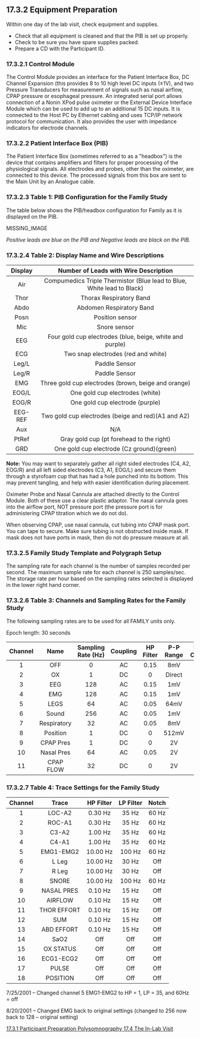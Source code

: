 ## 17.3.2 Equipment Preparation

Within one day of the lab visit, check equipment and supplies.

* Check that all equipment is cleaned and that the PIB is set up properly.
* Check to be sure you have spare supplies packed.
* Prepare a CD with the Participant ID.

### 17.3.2.1 Control Module

The Control Module provides an interface for the Patient Interface Box, DC Channel Expansion (this provides 8 to 10 high level DC inputs (±1V), and two Pressure Transducers for measurement of signals such as nasal airflow, CPAP pressure or esophageal pressure. An integrated serial port allows connection of a Nonin XPod pulse oximeter or the External Device Interface Module which can be used to add up to an additional 15 DC inputs. It is connected to the Host PC by Ethernet cabling and uses TCP/IP network protocol for communication. It also provides the user with impedance indicators for electrode channels.

### 17.3.2.2 Patient Interface Box (PIB)

The Patient Interface Box (sometimes referred to as a "headbox") is the device that contains amplifiers and filters for proper processing of the physiological signals. All electrodes and probes, other than the oximeter, are connected to this device. The processed signals from this box are sent to the Main Unit by an Analogue cable.

### 17.3.2.3 Table 1: PIB Configuration for the Family Study

The table below shows the PIB/headbox configuration for Family as it is displayed on the PIB.

MISSING_IMAGE

_Positive leads are blue on the PIB and Negative leads are black on the PIB._

### 17.3.2.4 Table 2: Display Name and Wire Descriptions

| Display | Number of Leads with Wire Description                                  |
|:-------:|:----------------------------------------------------------------------:|
| Air     | Compumedics Triple Thermistor (Blue lead to Blue, White lead to Black) |
| Thor    | Thorax Respiratory Band                                                |
| Abdo    | Abdomen Respiratory Band                                               |
| Posn    | Position sensor                                                        |
| Mic     | Snore sensor                                                           |
| EEG     | Four gold cup electrodes (blue, beige, white and purple)               |
| ECG     | Two snap electrodes (red and white)                                    |
| Leg/L   | Paddle Sensor                                                          |
| Leg/R   | Paddle Sensor                                                          |
| EMG     | Three gold cup electrodes (brown, beige and orange)                    |
| EOG/L   | One gold cup electrodes (white)                                        |
| EOG/R   | One gold cup electrode (purple)                                        |
| EEG-REF | Two gold cup electrodes (beige and red)(A1 and A2)                     |
| Aux     | N/A                                                                    |
| PtRef   | Gray gold cup (pt forehead to the right)                               |
| GRD     | One gold cup electrode (Cz ground)(green)                              |

<div class="bs-callout bs-callout-info">
  <p>
    <strong>Note:</strong>
    You may want to separately gather all right sided electrodes (C4, A2, EOG/R) and all left sided electrodes (C3, A1, EOG/L) and secure them through a styrofoam cup that has had a hole punched into its bottom. This may prevent tangling, and help with easier identification during placement.
  </p>
</div>

Oximeter Probe and Nasal Cannula are attached directly to the Control Module. Both of these use a clear plastic adaptor. The nasal cannula goes into the airflow port, NOT pressure port (the pressure port is for administering CPAP titration which we do not do).

When observing CPAP, use nasal cannula, cut tubing into CPAP mask port. You can tape to secure. Make sure tubing is not obstructed inside mask. If mask does not have ports in mask, then do not do pressure measure at all.

### 17.3.2.5 Family Study Template and Polygraph Setup

The sampling rate for each channel is the number of samples recorded per second.  The maximum sample rate for each channel is 250 samples/sec.  The storage rate per hour based on the sampling rates selected is displayed in the lower right hand corner.

### 17.3.2.6 Table 3: Channels and Sampling Rates for the Family Study

The following sampling rates are to be used for all FAMILY units only.

Epoch length: 30 seconds

| Channel | Name        | Sampling Rate (Hz) | Coupling | HP Filter | P-P Range | Imp. Check |
|:-------:| :----------:|:------------------:|:--------:|:---------:|:---------:|:----------:|
| 1       | OFF         | 0                  | AC       | 0.15      | 8mV       | No         |
| 2       | OX          | 1                  | DC       | 0         | Direct    | Yes        |
| 3       | EEG         | 128                | AC       | 0.15      | 1mV       | Yes        |
| 4       | EMG         | 128                | AC       | 0.15      | 1mV       | No         |
| 5       | LEGS        | 64                 | AC       | 0.05      | 64mV      | No         |
| 6       | Sound       | 256                | AC       | 0.05      | 1mV       | No         |
| 7       | Respiratory | 32                 | AC       | 0.05      | 8mV       | No         |
| 8       | Position    | 1                  | DC       | 0         | 512mV     | No         |
| 9       | CPAP Pres   | 1                  | DC       | 0         | 2V        | No         |
| 10      | Nasal Pres  | 64                 | AC       | 0.05      | 2V        | No         |
| 11      | CPAP FLOW   | 32                 | DC       | 0         | 2V        | No         |

### 17.3.2.7 Table 4: Trace Settings for the Family Study

| Channel | Trace       | HP Filter | LP Filter | Notch |
|:-------:|:-----------:|:---------:|:---------:|:-----:|
| 1       | LOC-A2      | 0.30 Hz   | 35 Hz     | 60 Hz |
| 2       | ROC-A1      | 0.30 Hz   | 35 Hz     | 60 Hz |
| 3       | C3-A2       | 1.00 Hz   | 35 Hz     | 60 Hz |
| 4       | C4-A1       | 1.00 Hz   | 35 Hz     | 60 Hz |
| 5       | EMG1-EMG2   | 10.00 Hz  | 100 Hz    | 60 Hz |
| 6       | L Leg       | 10.00 Hz  | 30 Hz     | Off   |
| 7       | R Leg       | 10.00 Hz  | 30 Hz     | Off   |
| 8       | SNORE       | 10.00 Hz  | 100 Hz    | 60 Hz |
| 9       | NASAL PRES  | 0.10 Hz   | 15 Hz     | Off   |
| 10      | AIRFLOW     | 0.10 Hz   | 15 Hz     | Off   |
| 11      | THOR EFFORT | 0.10 Hz   | 15 Hz     | Off   |
| 12      | SUM         | 0.10 Hz   | 15 Hz     | Off   |
| 13      | ABD EFFORT  | 0.10 Hz   | 15 Hz     | Off   |
| 14      | SaO2        | Off       | Off       | Off   |
| 15      | OX STATUS   | Off       | Off       | Off   |
| 16      | ECG1-ECG2   | Off       | Off       | Off   |
| 17      | PULSE       | Off       | Off       | Off   |
| 18      | POSITION    | Off       | Off       | Off   |

7/25/2001 – Changed channel 5 EMG1-EMG2 to HP = 1, LP = 35, and 60Hz = off

8/20/2001 – Changed EMG back to original settings (changed to 256 now back to 128 – original setting)


<div class="center">
<div class="btn-group">
  <a href=":pages_path:/manuals/polysomnography/17-03-01-ppt-prep.md" class="btn btn-default">
    <span class="glyphicon glyphicon-chevron-left"></span>
    17.3.1 Participant Preparation
  </a>

  <a href=":pages_path:/manuals/polysomnography" class="btn btn-default">
    <span class="glyphicon glyphicon-chevron-up"></span>
    Polysomnography
  </a>

  <a href=":pages_path:/manuals/polysomnography/17-04-in-lab-visit.md" class="btn btn-success">
    17.4 The In-Lab Visit
    <span class="glyphicon glyphicon-chevron-right"></span>
  </a>
</div>
</div>
